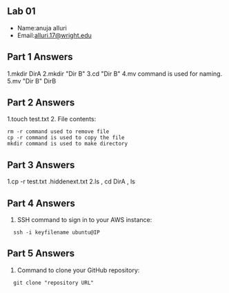 ## Lab 01

- Name:anuja alluri
- Email:alluri.17@wright.edu

## Part 1 Answers

1.mkdir DirA
2.mkdir "Dir B"
3.cd "Dir B"
4.mv command is used for naming.
5.mv "Dir B" DirB

## Part 2 Answers

1.touch test.txt
2. File contents:

```
rm -r command used to remove file
cp -r command is used to copy the file
mkdir command is used to make directory
```

## Part 3 Answers

1.cp -r test.txt .hiddenext.txt
2.ls , cd DirA , ls 
## Part 4 Answers

1. SSH command to sign in to your AWS instance:

```
  ssh -i keyfilename ubuntu@IP
```

## Part 5 Answers

1. Command to clone your GitHub repository:

```
  git clone "repository URL"
```
